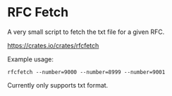 # RFC Fetch

A very small script to fetch the txt file for a given RFC.

<https://crates.io/crates/rfcfetch>

Example usage:

```shell
rfcfetch --number=9000 --number=8999 --number=9001
```

Currently only supports txt format.

